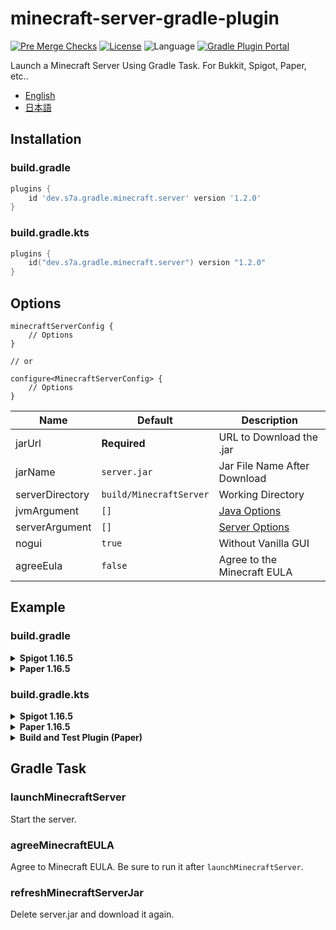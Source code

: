 # minecraft-server-gradle-plugin

[![Pre Merge Checks](https://github.com/sya-ri/minecraft-server-gradle-plugin/workflows/Pre%20Merge%20Checks/badge.svg)](https://github.com/sya-ri/minecraft-server-gradle-plugin/actions?query=workflow%3A%22Pre+Merge+Checks%22)
[![License](https://img.shields.io/github/license/sya-ri/minecraft-server-gradle-plugin.svg)](LICENSE)
![Language](https://img.shields.io/github/languages/top/sya-ri/minecraft-server-gradle-plugin?color=blue&logo=kotlin)
[![Gradle Plugin Portal](https://img.shields.io/maven-metadata/v/https/plugins.gradle.org/m2/dev/s7a/gradle/minecraft/server/dev.s7a.gradle.minecraft.server/maven-metadata.xml.svg?colorB=007ec6&label=Gradle%20Plugin%20Portal)](https://plugins.gradle.org/plugin/dev.s7a.gradle.minecraft.server)

Launch a Minecraft Server Using Gradle Task. For Bukkit, Spigot, Paper, etc..

- [English](README.md)
- [日本語](README.ja.md)

## Installation

### build.gradle

```groovy
plugins {
    id 'dev.s7a.gradle.minecraft.server' version '1.2.0'
}
```

### build.gradle.kts

```kotlin
plugins {
    id("dev.s7a.gradle.minecraft.server") version "1.2.0"
}
```

## Options

```kotin
minecraftServerConfig {
    // Options
}

// or

configure<MinecraftServerConfig> {
    // Options
}
```

| Name | Default | Description |
|---|---|---|
| jarUrl | **Required**️ | URL to Download the .jar |
| jarName | `server.jar` | Jar File Name After Download |
| serverDirectory | `build/MinecraftServer` | Working Directory |
| jvmArgument | `[]` | [Java Options](https://docs.oracle.com/javase/7/docs/technotes/tools/windows/java.html) |
| serverArgument | `[]` | [Server Options](https://www.spigotmc.org/wiki/start-up-parameters/) |
| nogui | `true` | Without Vanilla GUI |
| agreeEula | `false` | Agree to the Minecraft EULA |

## Example

### build.gradle

<details>
<summary><strong>Spigot 1.16.5</strong></summary>

```groovy
plugins {
    id 'dev.s7a.gradle.minecraft.server' version '1.2.0'
}

minecraftServerConfig {
    jarUrl.set('https://cdn.getbukkit.org/craftbukkit/craftbukkit-1.16.5.jar"')
}
```

</details>

<details>
<summary><strong>Paper 1.16.5</strong></summary>

```groovy
plugins {
    id 'dev.s7a.gradle.minecraft.server' version '1.2.0'
}

minecraftServerConfig {
    jarUrl.set(LaunchMinecraftServerTask.JarUrl.Paper("1.16.5"))
}
```

</details>

### build.gradle.kts

<details>
<summary><strong>Spigot 1.16.5</strong></summary>

```kotlin
plugins {
    id("dev.s7a.gradle.minecraft.server") version "1.2.0"
}

minecraftServerConfig {
    jarUrl.set("https://cdn.getbukkit.org/craftbukkit/craftbukkit-1.16.5.jar")
}
```

</details>

<details>
<summary><strong>Paper 1.16.5</strong></summary>

```kotlin
plugins {
    id("dev.s7a.gradle.minecraft.server") version "1.2.0"
}

minecraftServerConfig {
    jarUrl.set(LaunchMinecraftServerTask.JarUrl.Paper("1.16.5"))
}
```

</details>

<details>
<summary><strong>Build and Test Plugin (Paper)</strong></summary>
Create multiple server configurations by defining the tasks.

```kotlin
task<LaunchMinecraftServerTask>("buildAndLaunchServer") {
    dependsOn("jar") // build task (build, jar, shadowJar, ...)
    doFirst {
        copy {
            from(buildDir.resolve("libs/example.jar")) // build/libs/example.jar
            into(buildDir.resolve("MinecraftPaperServer/plugins")) // build/MinecraftPaperServer/plugins
        }
    }
    
    jarUrl.set(LaunchMinecraftServerTask.JarUrl.Paper("1.16.5"))
    jarName.set("server.jar")
    serverDirectory.set(buildDir.resolve("MinecraftPaperServer")) // build/MinecraftPaperServer
    nogui.set(true)
    agreeEula.set(false)
}
```

</details>

## Gradle Task

### launchMinecraftServer
Start the server.

### agreeMinecraftEULA
Agree to Minecraft EULA. Be sure to run it after `launchMinecraftServer`.

### refreshMinecraftServerJar
Delete server.jar and download it again.
